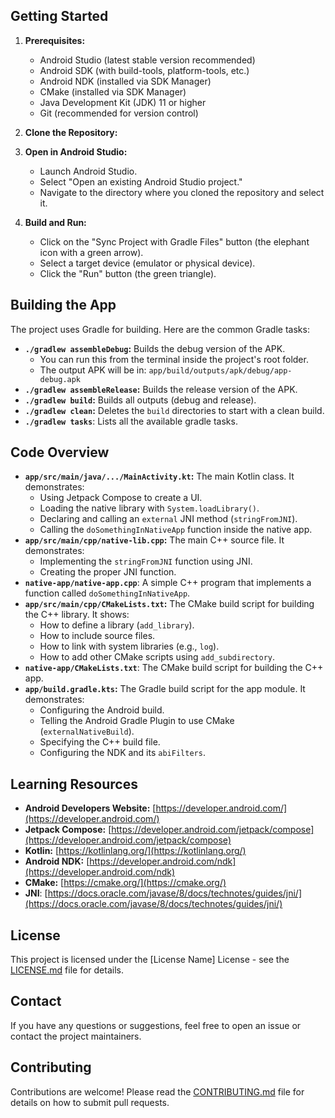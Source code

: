 ## Getting Started

1.  **Prerequisites:**
    *   Android Studio (latest stable version recommended)
    *   Android SDK (with build-tools, platform-tools, etc.)
    *   Android NDK (installed via SDK Manager)
    *   CMake (installed via SDK Manager)
    *   Java Development Kit (JDK) 11 or higher
    *   Git (recommended for version control)

2.  **Clone the Repository:**
3.  **Open in Android Studio:**
    *   Launch Android Studio.
    *   Select "Open an existing Android Studio project."
    *   Navigate to the directory where you cloned the repository and select it.

4.  **Build and Run:**
    *   Click on the "Sync Project with Gradle Files" button (the elephant icon with a green arrow).
    *   Select a target device (emulator or physical device).
    *   Click the "Run" button (the green triangle).

## Building the App

The project uses Gradle for building. Here are the common Gradle tasks:

*   **`./gradlew assembleDebug`:** Builds the debug version of the APK.
    *   You can run this from the terminal inside the project's root folder.
    *   The output APK will be in: `app/build/outputs/apk/debug/app-debug.apk`
*   **`./gradlew assembleRelease`:** Builds the release version of the APK.
*   **`./gradlew build`:** Builds all outputs (debug and release).
*   **`./gradlew clean`:** Deletes the `build` directories to start with a clean build.
* **`./gradlew tasks`**: Lists all the available gradle tasks.

## Code Overview

*   **`app/src/main/java/.../MainActivity.kt`:** The main Kotlin class. It demonstrates:
    *   Using Jetpack Compose to create a UI.
    *   Loading the native library with `System.loadLibrary()`.
    *   Declaring and calling an `external` JNI method (`stringFromJNI`).
    * Calling the `doSomethingInNativeApp` function inside the native app.
*   **`app/src/main/cpp/native-lib.cpp`:** The main C++ source file. It demonstrates:
    *   Implementing the `stringFromJNI` function using JNI.
    * Creating the proper JNI function.
* **`native-app/native-app.cpp`**: A simple C++ program that implements a function called `doSomethingInNativeApp`.
*   **`app/src/main/cpp/CMakeLists.txt`:** The CMake build script for building the C++ library. It shows:
    *   How to define a library (`add_library`).
    *   How to include source files.
    *   How to link with system libraries (e.g., `log`).
    * How to add other CMake scripts using `add_subdirectory`.
*  **`native-app/CMakeLists.txt`**: The CMake build script for building the C++ app.
*   **`app/build.gradle.kts`:** The Gradle build script for the app module. It demonstrates:
    *   Configuring the Android build.
    *   Telling the Android Gradle Plugin to use CMake (`externalNativeBuild`).
    *   Specifying the C++ build file.
    * Configuring the NDK and its `abiFilters`.

## Learning Resources

*   **Android Developers Website:** [https://developer.android.com/](https://developer.android.com/)
*   **Jetpack Compose:** [https://developer.android.com/jetpack/compose](https://developer.android.com/jetpack/compose)
*   **Kotlin:** [https://kotlinlang.org/](https://kotlinlang.org/)
*   **Android NDK:** [https://developer.android.com/ndk](https://developer.android.com/ndk)
*   **CMake:** [https://cmake.org/](https://cmake.org/)
* **JNI**: [https://docs.oracle.com/javase/8/docs/technotes/guides/jni/](https://docs.oracle.com/javase/8/docs/technotes/guides/jni/)

## License

This project is licensed under the [License Name] License - see the [LICENSE.md](LICENSE.md) file for details.

## Contact

If you have any questions or suggestions, feel free to open an issue or contact the project maintainers.

## Contributing

Contributions are welcome! Please read the [CONTRIBUTING.md](CONTRIBUTING.md) file for details on how to submit pull requests.